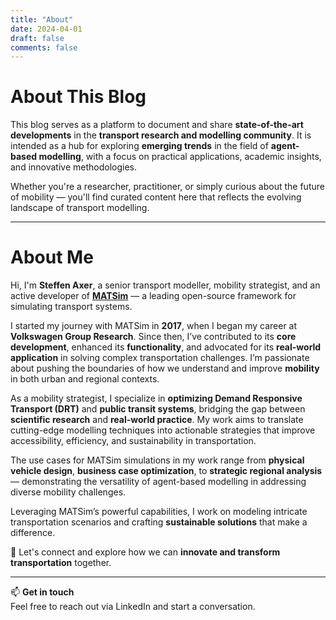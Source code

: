 ```yaml
---
title: "About"
date: 2024-04-01
draft: false
comments: false
---
```


# About This Blog

This blog serves as a platform to document and share **state-of-the-art developments** in the **transport research and modelling community**. It is intended as a hub for exploring **emerging trends** in the field of **agent-based modelling**, with a focus on practical applications, academic insights, and innovative methodologies.

Whether you're a researcher, practitioner, or simply curious about the future of mobility — you'll find curated content here that reflects the evolving landscape of transport modelling.

---

# About Me

Hi, I'm **Steffen Axer**, a senior transport modeller, mobility strategist, and an active developer of **[MATSim](https://matsim.org/)** — a leading open-source framework for simulating transport systems.

I started my journey with MATSim in **2017**, when I began my career at **Volkswagen Group Research**. Since then, I’ve contributed to its **core development**, enhanced its **functionality**, and advocated for its **real-world application** in solving complex transportation challenges. I’m passionate about pushing the boundaries of how we understand and improve **mobility** in both urban and regional contexts.

As a mobility strategist, I specialize in **optimizing Demand Responsive Transport (DRT)** and **public transit systems**, bridging the gap between **scientific research** and **real-world practice**. My work aims to translate cutting-edge modelling techniques into actionable strategies that improve accessibility, efficiency, and sustainability in transportation.

The use cases for MATSim simulations in my work range from **physical vehicle design**, **business case optimization**, to **strategic regional analysis** — demonstrating the versatility of agent-based modelling in addressing diverse mobility challenges.

Leveraging MATSim’s powerful capabilities, I work on modeling intricate transportation scenarios and crafting **sustainable solutions** that make a difference.

🚀 Let's connect and explore how we can **innovate and transform transportation** together.

---

📫 **Get in touch**  
Feel free to reach out via LinkedIn and start a conversation.
